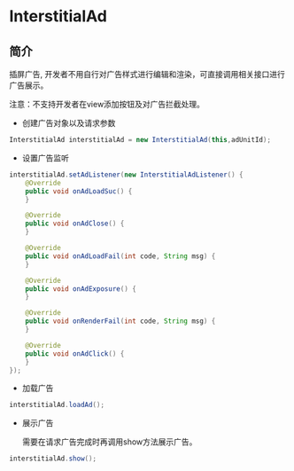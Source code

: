 # InterstitialAd

## 简介

插屏广告, 开发者不用自行对广告样式进行编辑和渲染，可直接调用相关接口进行广告展示。

注意：不支持开发者在view添加按钮及对广告拦截处理。


* 创建广告对象以及请求参数

```java
InterstitialAd interstitialAd = new InterstitialAd(this,adUnitId);
```

* 设置广告监听

```java
interstitialAd.setAdListener(new InterstitialAdListener() {
    @Override
    public void onAdLoadSuc() {
    }

    @Override
    public void onAdClose() {
    }

    @Override
    public void onAdLoadFail(int code, String msg) {
    }

    @Override
    public void onAdExposure() {
    }

    @Override
    public void onRenderFail(int code, String msg) {
    }

    @Override
    public void onAdClick() {
    }
});
```

* 加载广告

```java
interstitialAd.loadAd();
```


* 展示广告


  需要在请求广告完成时再调用show方法展示广告。
```java
interstitialAd.show();
```

